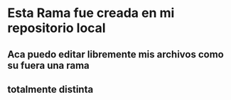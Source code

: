 # Esta Rama fue creada en mi repositorio local
## Aca puedo editar libremente mis archivos como su fuera una rama
## totalmente distinta 
